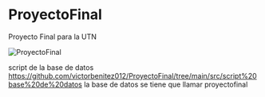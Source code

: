 # ProyectoFinal
Proyecto Final para la UTN

![ProyectoFinal](https://github.com/victorbenitez012/ProyectoFinal/assets/141685497/51dcf743-9404-4c39-b94b-a69d326dafa5)

script de la base de datos 
https://github.com/victorbenitez012/ProyectoFinal/tree/main/src/script%20base%20de%20datos
la base de datos se tiene que llamar proyectofinal
